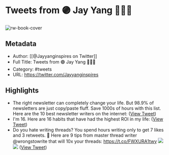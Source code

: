 # Tweets from 🟣 Jay Yang 👨🏻‍🎓

![rw-book-cover](https://pbs.twimg.com/profile_images/1556273820956254209/ZTQL0oAG.jpg)

## Metadata
- Author: [[@Jayyanginspires on Twitter]]
- Full Title: Tweets from 🟣 Jay Yang 👨🏻‍🎓
- Category: #tweets
- URL: https://twitter.com/Jayyanginspires

## Highlights
- The right newsletter can completely change your life.
  But 98.9% of newsletters are just copy/paste fluff.
  Save 1000s of hours with this list.
  Here are the 10 best newsletter writers on the internet: ([View Tweet](https://twitter.com/Jayyanginspires/status/1539956087109156864))
- I'm 16.
  Here are 16 habits that have
  had the highest ROI in my life: ([View Tweet](https://twitter.com/Jayyanginspires/status/1514959727523995648))
- Do you hate writing threads?
  You spend hours writing only to get 7 likes
  and 3 retweets. 😤
  Here are 9 tips from master thread writer @wrongstowrite that will 10x your threads: https://t.co/FWXURA1twy
  ![](https://pbs.twimg.com/media/FQ1KiK7XoAE4Azw.jpg)
  ![](https://pbs.twimg.com/media/FQ1KjqKWYAAGbjK.jpg) ([View Tweet](https://twitter.com/Jayyanginspires/status/1516952428536598537))
